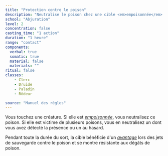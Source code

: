 ```yaml
---
title: "Protection contre le poison"
description: "Neutralise le poison chez une cible <em>empoisonnée</em>."
school: "Abjuration"
level: 2
concentration: false
casting_time: "1 action"
duration: "1 heure"
range: "contact"
components:
  verbal: true
  somatic: true
  material: false
  materials: ""
ritual: false
classes:
    - Clerc
    - Druide
    - Paladin
    - Rôdeur

source: "Manuel des règles"
---
```

Vous touchez une créature. Si elle est [_empoisonnée_](/gerer-la-sante-du-personnage#empoisonné), vous neutralisez ce poison. Si elle est victime de plusieurs poisons, vous en neutralisez un dont vous avez détecté la présence ou un au hasard.

Pendant toute la durée du sort, la cible bénéficie d'un [_avantage_](/utiliser-les-caracteristiques#avantage-et-désavantage) lors des jets de sauvegarde contre le poison et se montre résistante aux dégâts de poison.
